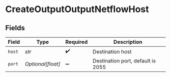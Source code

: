 # CreateOutputOutputNetflowHost


## Fields

| Field                             | Type                              | Required                          | Description                       |
| --------------------------------- | --------------------------------- | --------------------------------- | --------------------------------- |
| `host`                            | *str*                             | :heavy_check_mark:                | Destination host                  |
| `port`                            | *Optional[float]*                 | :heavy_minus_sign:                | Destination port, default is 2055 |